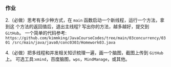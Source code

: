 ### 作业

2.（必做）思考有多少种方式，在 `main` 函数启动一个新线程，运行一个方法，拿到这
个方法的返回值后，退出主线程? 写出你的方法，越多越好，提交到 `GitHub`。
一个简单的代码参考: `https://github.com/kimmking/JavaCourseCodes/tree/main/03concurrency/0301 /src/main/java/java0/conc0303/Homework03.java`



4.（必做）把多线程和并发相关知识梳理一遍，画一个脑图，截图上传到 `GitHub` 上。 可选工具:`xmind`，百度脑图，`wps`，`MindManage`，或其他。
